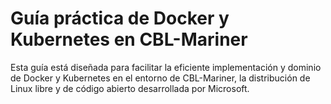 # Guía práctica de Docker y Kubernetes en CBL-Mariner
Esta guía está diseñada para facilitar la eficiente implementación y dominio de Docker y Kubernetes en el entorno de CBL-Mariner, la distribución de Linux libre y de código abierto desarrollada por Microsoft.

